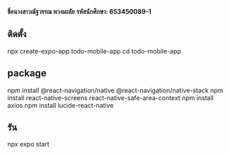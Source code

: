 

**ชื่อนางสาวณัฐวรรณ พวงมะลัย**
**รหัสนักศึกษา: 653450089-1**

## ติดตั้ง

npx create-expo-app todo-mobile-app
cd todo-mobile-app

## package

npm install @react-navigation/native @react-navigation/native-stack
npm install react-native-screens react-native-safe-area-context
npm install axios
npm install lucide-react-native

## รัน
npx expo start 


